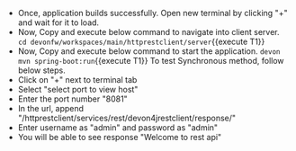 * Once, application builds successfully. Open new terminal by clicking "+" and wait for it to load.
* Now, Copy and execute below command to navigate into client server.
  `cd devonfw/workspaces/main/httprestclient/server`{{execute T1}}
* Now, Copy and execute below command to start the application.
  `devon mvn spring-boot:run`{{execute T1}}
To test Synchronous method, follow below steps.
* Click on "+" next to terminal tab
* Select "select port to view host"
* Enter the port number "8081" 
* In the url, append "/httprestclient/services/rest/devon4jrestclient/response/"
* Enter username as "admin" and password as "admin"
* You will be able to see response "Welcome to rest api"
